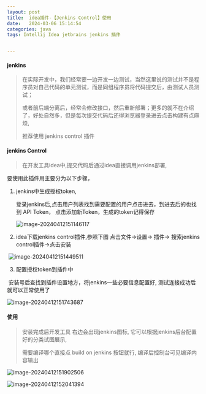 ```yaml
---
layout: post
title:  idea插件-【Jenkins Control】使用
date:   2024-03-06 15:14:54
categories: java
tags: Intellij Idea jetbrains jenkins 插件


---
```






#### jenkins

> 在实际开发中，我们经常要一边开发一边测试，当然这里说的测试并不是程序员对自己代码的单元测试，而是同组程序员将代码提交后，由测试人员测试；
>
> 或者前后端分离后，经常会修改接口，然后重新部署；更多的就不在介绍了，好处自然多，但是每次提交代码后还得浏览器登录进去点击构建有点麻烦,
>
> 推荐使用 jenkins control 插件



#### jenkins Control

> 在开发工具idea中,提交代码后通过idea直接调用jenkins部署, 



要使用此插件用主要分为以下步骤，

1. jenkins中生成授权token,

   登录jenkins后,点击用户列表找到需要配置的用户点击进去，到进去后的也找到 API Token， 点击添加新Token，生成的token记得保存

   ![image-20240412151146117](http://img.mrlyj.com/img/image-20240412151146117.png?source=picgo)

   

2. idea下载jenkins control插件,参照下图 点击文件->设置-> 插件-> 搜索jenkins control插件->点击安装

​		![image-20240412151449511](http://img.mrlyj.com/img/image-20240412151449511.png?source=picgo)



3. 配置授权token到插件中

​	安装号后查找到插件设置地方，将jenkins一些必要信息配置好, 测试连接成功后就可以正常使用了

![image-20240412151743687](http://img.mrlyj.com/img/image-20240412151743687.png?source=picgo)



#### 使用

> 安装完成后开发工具 右边会出现jenkins图标, 它可以根据jenkins后台配置好的分类试图展示,
>
> 需要编译哪个直接点 build on jenkins 按钮就行,  编译后控制台可见编译内容输出

![image-20240412151902506](http://img.mrlyj.com/img/image-20240412151902506.png?source=picgo)

![image-20240412152041394](http://img.mrlyj.com/img/image-20240412152041394.png?source=picgo)

